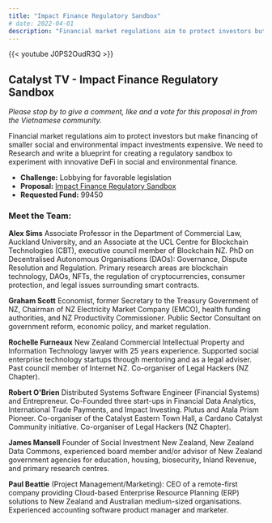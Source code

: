 ```yaml
---
title: "Impact Finance Regulatory Sandbox"
# date: 2022-04-01
description: "Financial market regulations aim to protect investors but make financing of smaller social and environmental impact investments expensive."
---
```

{{<  youtube J0PS2OudR3Q >}}

## Catalyst TV - Impact Finance Regulatory Sandbox

*Please stop by to give a comment, like and a vote for this proposal in from the Vietnamese community.*

Financial market regulations aim to protect investors but make financing of smaller social and environmental impact investments expensive. We need to Research and write a blueprint for creating a regulatory sandbox to experiment with innovative DeFi in social and environmental finance.

- **Challenge:** Lobbying for favorable legislation
- **Proposal:** [Impact Finance Regulatory Sandbox](https://cardano.ideascale.com/c/idea/403011)
- **Requested Fund:** 99450

### Meet the Team:

**Alex Sims**
Associate Professor in the Department of Commercial Law, Auckland University, and an Associate at the UCL Centre for Blockchain Technologies (CBT), executive council member of Blockchain NZ. PhD on Decentralised Autonomous Organisations (DAOs): Governance, Dispute Resolution and Regulation. Primary research areas are blockchain technology, DAOs, NFTs, the regulation of cryptocurrencies, consumer protection, and legal issues surrounding smart contracts.

**Graham Scott**
Economist, former Secretary to the Treasury Government of NZ, Chairman of NZ Electricity Market Company (EMCO), health funding authorities, and NZ Productivity Commissioner. Public Sector Consultant on government reform, economic policy, and market regulation.

**Rochelle Furneaux**
New Zealand Commercial Intellectual Property and Information Technology lawyer with 25 years experience. Supported social enterprise technology startups through mentoring and as a legal adviser. Past council member of Internet NZ. Co-organiser of Legal Hackers (NZ Chapter).

**Robert O'Brien**
Distributed Systems Software Engineer (Financial Systems) and Entrepreneur. Co-Founded three start-ups in Financial Data Analytics, International Trade Payments, and Impact Investing. Plutus and Atala Prism Pioneer. Co-organiser of the Catalyst Eastern Town Hall, a Cardano Catalyst Community initiative. Co-organiser of Legal Hackers (NZ Chapter).

**James Mansell**
Founder of Social Investment New Zealand, New Zealand Data Commons, experienced board member and/or advisor of New Zealand government agencies for education, housing, biosecurity, Inland Revenue, and primary research centres.

**Paul Beattie**
(Project Management/Marketing): CEO of a remote-first company providing Cloud-based Enterprise Resource Planning (ERP) solutions to New Zealand and Australian medium-sized organisations. Experienced accounting software product manager and marketer.